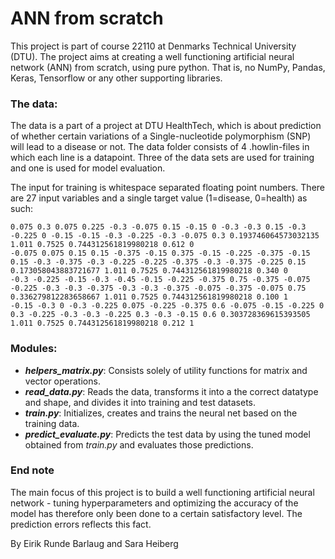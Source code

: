# ANN from scratch
This project is part of course 22110 at Denmarks Technical University (DTU). The project aims at creating a well functioning artificial neural network (ANN) from scratch, using pure python. That is, no NumPy, Pandas, Keras, Tensorflow or any other supporting libraries. 

### The data:
The data is a part of a project at DTU HealthTech, which is about prediction of whether certain variations of a Single-nucleotide polymorphism (SNP) will lead to a disease or not. The data folder consists of 4 .howlin-files in which each line is a datapoint. Three of the data sets are used for training and one is used for model evaluation.

The input for training is whitespace separated floating point numbers. There are 27 input variables and a single target value (1=disease, 0=health) as such:
```
0.075 0.3 0.075 0.225 -0.3 -0.075 0.15 -0.15 0 -0.3 -0.3 0.15 -0.3 -0.225 0 -0.15 -0.15 -0.3 -0.225 -0.3 -0.075 0.3 0.193746064573032135 1.011 0.7525 0.744312561819980218 0.612 0
-0.075 0.075 0.15 0.15 -0.375 -0.15 0.375 -0.15 -0.225 -0.375 -0.15 0.15 -0.3 -0.375 -0.3 -0.225 -0.225 -0.375 -0.3 -0.375 -0.225 0.15 0.173058043883721677 1.011 0.7525 0.744312561819980218 0.340 0
-0.3 -0.225 -0.15 -0.3 -0.45 -0.15 -0.225 -0.375 0.75 -0.375 -0.075 -0.225 -0.3 -0.3 -0.375 -0.3 -0.3 -0.375 -0.075 -0.375 -0.075 0.75 0.336279812283658667 1.011 0.7525 0.744312561819980218 0.100 1
-0.15 -0.3 0 -0.3 -0.225 0.075 -0.225 -0.375 0.6 -0.075 -0.15 -0.225 0 0.3 -0.225 -0.3 -0.3 -0.225 0.3 -0.3 -0.15 0.6 0.303728369615393505 1.011 0.7525 0.744312561819980218 0.212 1
```

### Modules:
* ***helpers_matrix.py***: Consists solely of utility functions for matrix and vector operations. 
* ***read_data.py***: Reads the data, transforms it into a the correct datatype and shape, and divides it into training and test datasets.
* ***train.py***: Initializes, creates and trains the neural net based on the training data.
* ***predict_evaluate.py***: Predicts the test data by using the tuned model obtained from *train.py* and evaluates those predictions.

### End note
The main focus of this project is to build a well functioning artificial neural network - tuning hyperparameters and optimizing the accuracy of the model has therefore only been done to a certain satisfactory level. The prediction errors reflects this fact.


By Eirik Runde Barlaug and Sara Heiberg
